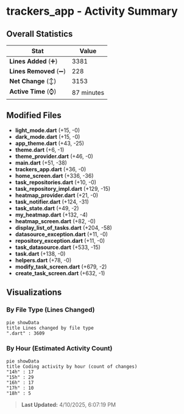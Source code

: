 # trackers_app - Activity Summary 

## Overall Statistics

| Stat                   | Value                                                             |
| ---------------------- | ----------------------------------------------------------------- |
| **Lines Added** (➕)   | 3381                                          |
| **Lines Removed** (➖) | 228                                        |
| **Net Change** (↕)    | 3153                |
| **Active Time** (⌚)   | 87 minutes |


## Modified Files
- **light_mode.dart** (+15, -0)
- **dark_mode.dart** (+15, -0)
- **app_theme.dart** (+43, -25)
- **theme.dart** (+6, -1)
- **theme_provider.dart** (+46, -0)
- **main.dart** (+51, -38)
- **trackers_app.dart** (+36, -0)
- **home_screen.dart** (+336, -36)
- **task_repositories.dart** (+10, -0)
- **task_repository_impl.dart** (+129, -15)
- **heatmap_provider.dart** (+21, -0)
- **task_notifier.dart** (+124, -31)
- **task_state.dart** (+49, -2)
- **my_heatmap.dart** (+132, -4)
- **heatmap_screen.dart** (+82, -0)
- **display_list_of_tasks.dart** (+204, -58)
- **datasource_exception.dart** (+11, -0)
- **repository_exception.dart** (+11, -0)
- **task_datasource.dart** (+533, -15)
- **task.dart** (+138, -0)
- **helpers.dart** (+78, -0)
- **modify_task_screen.dart** (+679, -2)
- **create_task_screen.dart** (+632, -1)

## Visualizations

### By File Type (Lines Changed)

```mermaid
pie showData
title Lines changed by file type
".dart" : 3609
```

### By Hour (Estimated Activity Count)

```mermaid
pie showData
title Coding activity by hour (count of changes)
"14h" : 17
"15h" : 29
"16h" : 17
"17h" : 10
"18h" : 5
```


> **Last Updated:** 4/10/2025, 6:07:19 PM